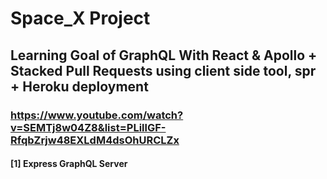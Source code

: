 
# Space_X Project

## Learning Goal of GraphQL With React & Apollo + Stacked Pull Requests using client side tool, spr + Heroku deployment
### https://www.youtube.com/watch?v=SEMTj8w04Z8&list=PLillGF-RfqbZrjw48EXLdM4dsOhURCLZx

#### [1] Express GraphQL Server
<p align='center>
          <img width="800" height="300" alt="Screen Shot 2021-07-09 at 11 05 21 AM" src="https://user-images.githubusercontent.com/29718034/125123516-9c39df80-e0ab-11eb-8b22-d0ef6c7cf1f7.png">
</p>
          
#### [2] React & Apollo Setup (FrontEnd)
##### <img width="1527" alt="Screen Shot 2021-07-14 at 8 46 37 AM" src="https://user-images.githubusercontent.com/29718034/125651827-6c2f2143-b5d9-4e73-8388-bef7b9aa413a.png">

#### [3] GraphQL with React & Apollo - Finalizing the app
#### [4] GraphQL with React & Apollo - Simple Heroku Deploy


### Resources used

##### GraphQL https://graphql.org/
##### Github Express-GraphQL https://github.com/graphql/express-graphql
##### npm express-graphQL https://www.npmjs.com/package/express-graphql
##### Github SpaceX Rest API https://github.com/r-spacex/SpaceX-API
##### Bootswatch https://bootswatch.com/
##### Apollo GraphQl - React https://www.apollographql.com/docs/react/
##### React Hooks https://reactjs.org/docs/hooks-overview.html
##### 


